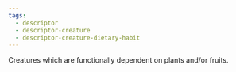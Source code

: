 ```yaml
---
tags:
  - descriptor
  - descriptor-creature
  - descriptor-creature-dietary-habit
---
```

Creatures which are functionally dependent on plants and/or fruits.
